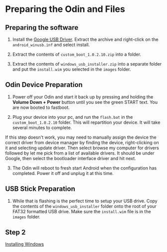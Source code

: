 # Preparing the Odin and Files

## Preparing the software

1. Install the [Google USB Driver](https://developer.android.com/studio/run/win-usb). Extract the archive and right-click on the `android_winusb.inf` and select install.

2. Extract the contents of `custom_boot_1.0.2.10.zip` into a folder.

3. Extract the contents of `windows_usb_installer.zip` into a separate folder and put the `install.wim` you selected in the `images` folder.

## Odin Device Preparation

1. Power off your Odin and start it back up by pressing and holding the **Volume Down + Power** button until you see the green START text. You are now booted to fastboot.

2. Plug your device into your pc, and run the `flash.bat` in the `custom_boot_1.0.2.10` folder. This will repartition your device. It will take several minutes to complete.

 If this step doesn't work, you may need to manually assign the device the correct driver from device manager by finding the device, right-clicking on it and selecting update driver. Then select browse my computer for drivers followed by let me pick from a list of available drivers. It should be under Google, then select the bootloader interface driver and hit next.

3. The Odin will reboot to fresh start Android when the configuration has completed. Power it off and unplug it at this time.

## USB Stick Preparation

1. While that is flashing is the perfect time to setup your USB drive. Copy the contents of the `windows_usb_installer` folder onto the root of your FAT32 formatted USB drive. Make sure the `install.wim` file is in the `images` folder.

## Step 2

[Installing Windows](https://github.com/ProjectValhalla/OdinMultiBootGuides/blob/main/pages/installing_windows.md)
